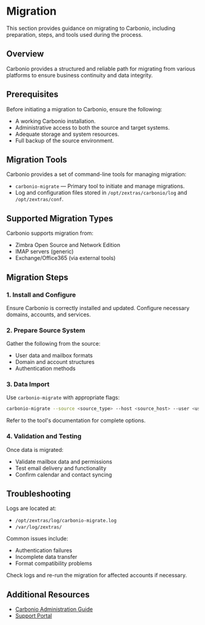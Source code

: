 # Migration

This section provides guidance on migrating to Carbonio, including preparation, steps, and tools used during the process.

## Overview

Carbonio provides a structured and reliable path for migrating from various platforms to ensure business continuity and data integrity.

## Prerequisites

Before initiating a migration to Carbonio, ensure the following:
- A working Carbonio installation.
- Administrative access to both the source and target systems.
- Adequate storage and system resources.
- Full backup of the source environment.

## Migration Tools

Carbonio provides a set of command-line tools for managing migration:
- `carbonio-migrate` — Primary tool to initiate and manage migrations.
- Log and configuration files stored in `/opt/zextras/carbonio/log` and `/opt/zextras/conf`.

## Supported Migration Types

Carbonio supports migration from:
- Zimbra Open Source and Network Edition
- IMAP servers (generic)
- Exchange/Office365 (via external tools)

## Migration Steps

### 1. Install and Configure

Ensure Carbonio is correctly installed and updated. Configure necessary domains, accounts, and services.

### 2. Prepare Source System

Gather the following from the source:
- User data and mailbox formats
- Domain and account structures
- Authentication methods

### 3. Data Import

Use `carbonio-migrate` with appropriate flags:
```bash
carbonio-migrate --source <source_type> --host <source_host> --user <username> ...
```

Refer to the tool's documentation for complete options.

### 4. Validation and Testing

Once data is migrated:
- Validate mailbox data and permissions
- Test email delivery and functionality
- Confirm calendar and contact syncing

## Troubleshooting

Logs are located at:
- `/opt/zextras/log/carbonio-migrate.log`
- `/var/log/zextras/`

Common issues include:
- Authentication failures
- Incomplete data transfer
- Format compatibility problems

Check logs and re-run the migration for affected accounts if necessary.

## Additional Resources

- [Carbonio Administration Guide](https://docs.zextras.com/carbonio/html/admincli/)
- [Support Portal](https://community.zextras.com)
